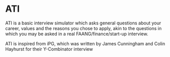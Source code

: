 ATI
===

ATI is a basic interview simulator which asks general
questions about your career, values and the reasons you chose to apply, akin to the questions in which you
may be asked in a real FAANG/finance/start-up interview.

ATI is inspired from iPG, which was written by James Cunningham and Colin Hayhurst for their
Y-Combinator interview
